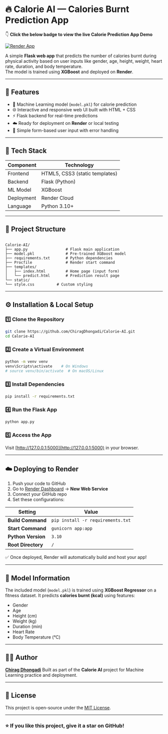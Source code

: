 # 🔥 Calorie AI — Calories Burnt Prediction App

👇 **Click the below badge to view the live Calorie Prediction App Demo**

[![Render App](https://img.shields.io/badge/Render-Live_App-blue?logo=render&logoColor=white)](https://calorie-ai-7ftv.onrender.com)

A simple **Flask web app** that predicts the number of calories burnt during physical activity based on user inputs like gender, age, height, weight, heart rate, duration, and body temperature.  
The model is trained using **XGBoost** and deployed on **Render**.

---

## 🚀 Features
- 🧠 Machine Learning model (`model.pkl`) for calorie prediction  
- 🌐 Interactive and responsive web UI built with HTML + CSS  
- ⚡ Flask backend for real-time predictions  
- ☁️ Ready for deployment on **Render** or local testing  
- 💾 Simple form-based user input with error handling  

---

## 🧩 Tech Stack
| Component | Technology |
|------------|-------------|
| Frontend | HTML5, CSS3 (static templates) |
| Backend | Flask (Python) |
| ML Model | XGBoost |
| Deployment | Render Cloud |
| Language | Python 3.10+ |

---

## 📁 Project Structure
```

Calorie-AI/
├── app.py                 # Flask main application
├── model.pkl              # Pre-trained XGBoost model
├── requirements.txt       # Python dependencies
├── Procfile               # Render start command
├── templates/
│   ├── index.html         # Home page (input form)
│   └── predict.html       # Prediction result page
└── static/
└── style.css          # Custom styling

````

---

## ⚙️ Installation & Local Setup

### 1️⃣ Clone the Repository
```bash
git clone https://github.com/ChiragDhongadi/Calorie-AI.git
cd Calorie-AI
````

### 2️⃣ Create a Virtual Environment

```bash
python -m venv venv
venv\Scripts\activate    # On Windows
# source venv/bin/activate  # On macOS/Linux
```

### 3️⃣ Install Dependencies

```bash
pip install -r requirements.txt
```

### 4️⃣ Run the Flask App

```bash
python app.py
```

### 5️⃣ Access the App

Visit [http://127.0.0.1:5000](http://127.0.0.1:5000) in your browser.

---

## ☁️ Deploying to Render

1. Push your code to GitHub
2. Go to [Render Dashboard](https://render.com) → **New Web Service**
3. Connect your GitHub repo
4. Set these configurations:

| Setting            | Value                             |
| ------------------ | --------------------------------- |
| **Build Command**  | `pip install -r requirements.txt` |
| **Start Command**  | `gunicorn app:app`                |
| **Python Version** | `3.10`                            |
| **Root Directory** | `/`                               |

✅ Once deployed, Render will automatically build and host your app!

---

## 🧠 Model Information

The included model (`model.pkl`) is trained using **XGBoost Regressor** on a fitness dataset.
It predicts **calories burnt (kcal)** using features:

* Gender
* Age
* Height (cm)
* Weight (kg)
* Duration (min)
* Heart Rate
* Body Temperature (°C)

---

## 🧑‍💻 Author

**[Chirag Dhongadi](https://github.com/ChiragDhongadi)**
Built as part of the **Calorie AI** project for Machine Learning practice and deployment.

---

## 📜 License

This project is open-source under the [MIT License](LICENSE).

---

### ⭐ If you like this project, give it a star on GitHub!


